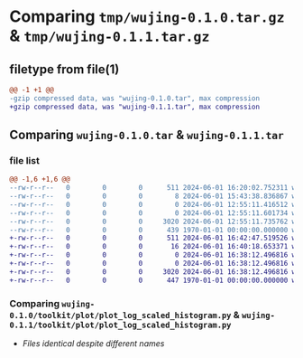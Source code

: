 # Comparing `tmp/wujing-0.1.0.tar.gz` & `tmp/wujing-0.1.1.tar.gz`

## filetype from file(1)

```diff
@@ -1 +1 @@
-gzip compressed data, was "wujing-0.1.0.tar", max compression
+gzip compressed data, was "wujing-0.1.1.tar", max compression
```

## Comparing `wujing-0.1.0.tar` & `wujing-0.1.1.tar`

### file list

```diff
@@ -1,6 +1,6 @@
--rw-r--r--   0        0        0      511 2024-06-01 16:20:02.752311 wujing-0.1.0/pyproject.toml
--rw-r--r--   0        0        0        8 2024-06-01 15:43:38.836867 wujing-0.1.0/README.md
--rw-r--r--   0        0        0        0 2024-06-01 12:55:11.416512 wujing-0.1.0/toolkit/__init__.py
--rw-r--r--   0        0        0        0 2024-06-01 12:55:11.601734 wujing-0.1.0/toolkit/plot/__init__.py
--rw-r--r--   0        0        0     3020 2024-06-01 12:55:11.735762 wujing-0.1.0/toolkit/plot/plot_log_scaled_histogram.py
--rw-r--r--   0        0        0      439 1970-01-01 00:00:00.000000 wujing-0.1.0/PKG-INFO
+-rw-r--r--   0        0        0      511 2024-06-01 16:42:47.519526 wujing-0.1.1/pyproject.toml
+-rw-r--r--   0        0        0       16 2024-06-01 16:40:18.653371 wujing-0.1.1/README.md
+-rw-r--r--   0        0        0        0 2024-06-01 16:38:12.496816 wujing-0.1.1/toolkit/__init__.py
+-rw-r--r--   0        0        0        0 2024-06-01 16:38:12.496816 wujing-0.1.1/toolkit/plot/__init__.py
+-rw-r--r--   0        0        0     3020 2024-06-01 16:38:12.496816 wujing-0.1.1/toolkit/plot/plot_log_scaled_histogram.py
+-rw-r--r--   0        0        0      447 1970-01-01 00:00:00.000000 wujing-0.1.1/PKG-INFO
```

### Comparing `wujing-0.1.0/toolkit/plot/plot_log_scaled_histogram.py` & `wujing-0.1.1/toolkit/plot/plot_log_scaled_histogram.py`

 * *Files identical despite different names*

